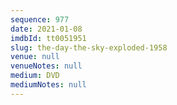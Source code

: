 ```yaml
---
sequence: 977
date: 2021-01-08
imdbId: tt0051951
slug: the-day-the-sky-exploded-1958
venue: null
venueNotes: null
medium: DVD
mediumNotes: null
---
```

